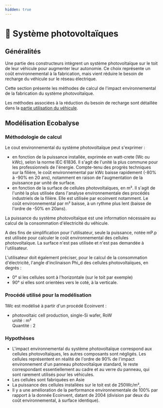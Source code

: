 ```yaml
---
hidden: true
---
```


# 💠 Système photovoltaïques

## Généralités

Une partie des constructeurs intègrent un système photovoltaïque sur le toit de leur véhicule pour augmenter leur autonomie. Ce choix représente un coût environnemental à la fabrication, mais vient réduire le besoin de recharge du véhicule sur le réseau électrique.

Cette section présente les méthodes de calcul de l'impact environnemental de la fabrication du système photovoltaïque.

Les méthodes associées à la réduction du besoin de recharge sont détaillée dans la [partie utilisation du véhicule](../utilisation-du-vehicule/).

## Modélisation Ecobalyse

### Méthodologie de calcul <a href="#methodologie-de-calcul" id="methodologie-de-calcul"></a>

Le cout environnemental du système photovoltaïque peut s'exprimer :

* en fonction de la puissance installée, exprimée en watt-crete (Wc ou kWc), selon la norme IEC 61836. Il s'agit de l'unité la plus commune pour les professionnels de l'énergie. Compte-tenu des progrès techniques sur la filière, le coût environnemental par kWc baisse rapidement (-80% à -90% en 20 ans), notamment en raison de l'augmentation de la puissance par unité de surface.
* en fonction de la surface de cellules photovoltaïques, en m². Il s'agit de l'unité la plus utilisée dans l'analyse environnementale des procédés industriels de la filière. Elle est utilisée par ecoinvent notamment. Le coût environnemental par m² baisse, à un rythme plus lent (baisse de l'ordre de -50% en 20ans).

La puissance du système photovoltaïque est une information nécessaire au calcul de la consommation d'électricité du véhicule.&#x20;

A des fins de simplification pour l'utilisateur, seule la puissance, notée mP.p est utilisée pour calculer le coût environnemental des cellules photovoltaïque. La surface n'est pas utilisée et n'est pas demandée à l'utilisateur.

L'utilisateur doit également préciser, pour le calcul de la consommation d'électricité, l'angle d'inclinaison Phi\_d des cellules photovoltaïques, en degrés : &#x20;

* 0° si les cellules sont à l'horizontale (sur le toit par exemple)
* 90° si elles sont orientées vers le coté, à la verticale.

### Procédé utilisé pour la modélisation

1Wc est modélisé à partir d'un procédé Ecoinvent :&#x20;

* photovoltaic cell production, single-Si wafer, RoW\
  unité : m²\
  Quantité : 2

### Hypothèses

* L'impact environnemental du système photovoltaïque correspond aux cellules photovoltaïques, les autres composants sont négligés. Les cellules représentent en réalité de l'ordre de 90% de l'impact environnement d'un panneau photovoltaïque standard, le reste correspondant essentiellement au cadre et au verre du panneau, qui sont rarement utilisés pour les véhicules.
* Les cellules sont fabriquées en Asie
* La puissance des cellules installées sur le toit est de 250Wc/m²,
* Il y a une amélioration de la performance environnementale de 100% par rapport à la donnée Ecoinvent, datant de 2004 (division par deux du coût environnemental, à surface identique).
